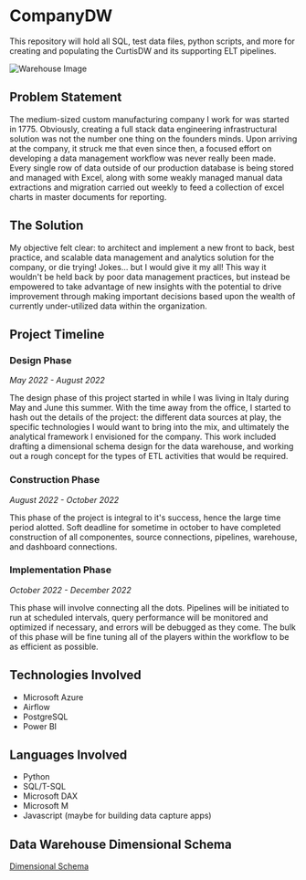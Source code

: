 # CompanyDW
This repository will hold all SQL, test data files, python scripts, and more for creating and populating the CurtisDW and its supporting ELT pipelines.


![Warehouse Image](https://media.istockphoto.com/photos/abstract-data-background-picture-id1254825733?k=20&m=1254825733&s=612x612&w=0&h=jadt49XVdinM7Gp1f0DAhN0ICJQeBs37hLb8PSnWCm8=)

 
## Problem Statement
The medium-sized custom manufacturing company I work for was started in 1775. Obviously, creating a full stack data engineering infrastructural solution was not the number one thing on the founders minds. Upon arriving at the company, it struck me that even since then, a focused effort on developing a data management workflow was never really been made. Every single row of data outside of our production database is being stored and managed with Excel, along with some weakly managed manual data extractions and migration carried out weekly to feed a collection of excel charts in master documents for reporting. 

## The Solution
My objective felt clear: to architect and implement a new front to back, best practice, and scalable data management and analytics solution for the company, or die trying! Jokes... but I would give it my all! This way it wouldn't be held back by poor data management practices, but instead be empowered to take advantage of new insights with the potential to drive improvement through making important decisions based upon the wealth of currently under-utilized data within the organization.

## Project Timeline

### Design Phase
*May 2022 - August 2022*

The design phase of this project started in while I was living in Italy during May and June this summer. With the time away from the office, I started to hash out the details of the project: the different data sources at play, the specific technologies I would want to bring into the mix, and ultimately the analytical framework I envisioned for the company. This work included drafting a dimensional schema design for the data warehouse, and working out a rough concept for the types of ETL activities that would be required.

### Construction Phase
*August 2022 - October 2022*

This phase of the project is integral to it's success, hence the large time period alotted. Soft deadline for sometime in october to have completed construction of all componentes, source connections, pipelines, warehouse, and dashboard connections. 

### Implementation Phase
*October 2022 - December 2022*

This phase will involve connecting all the dots. Pipelines will be initiated to run at scheduled intervals, query performance will be monitored and optimized if necessary, and errors will be debugged as they come. The bulk of this phase will be fine tuning all of the players within the workflow to be as efficient as possible.


## Technologies Involved
* Microsoft Azure 
* Airflow
* PostgreSQL
* Power BI

## Languages Involved
* Python
* SQL/T-SQL
* Microsoft DAX
* Microsoft M
* Javascript (maybe for building data capture apps)

## Data Warehouse Dimensional Schema

[Dimensional Schema](https://drive.google.com/file/d/1IE41yC-f8mZOjA6qqJ1kBX-z_R-xs2wK/view?usp=sharing)
